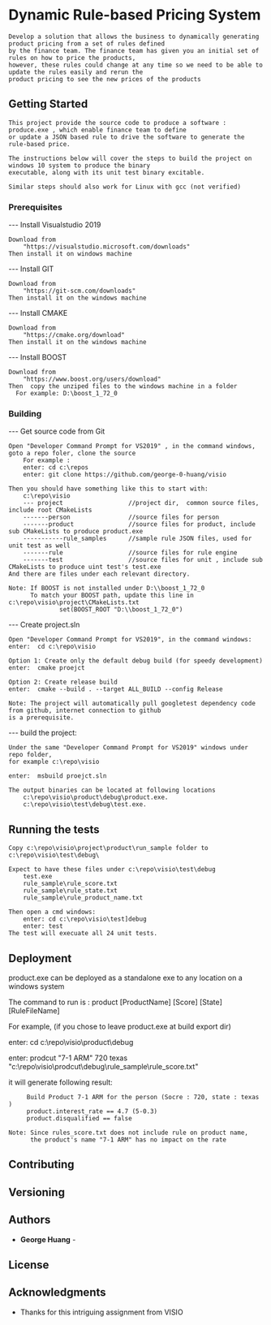 # Dynamic Rule-based Pricing System

    Develop a solution that allows the business to dynamically generating product pricing from a set of rules defined 
    by the finance team. The finance team has given you an initial set of rules on how to price the products, 
    however, these rules could change at any time so we need to be able to update the rules easily and rerun the 
    product pricing to see the new prices of the products

## Getting Started

    This project provide the source code to produce a software : produce.exe , which enable finance team to define 
    or update a JSON based rule to drive the software to generate the rule-based price. 

    The instructions below will cover the steps to build the project on windows 10 system to produce the binary 
    executable, along with its unit test binary excitable.
    
    Similar steps should also work for Linux with gcc (not verified) 

	
### Prerequisites


--- Install Visualstudio 2019

    Download from
        "https://visualstudio.microsoft.com/downloads"       
    Then install it on windows machine
    
--- Install GIT

    Download from
        "https://git-scm.com/downloads"
    Then install it on the windows machine

--- Install CMAKE

    Download from
        "https://cmake.org/download"
    Then install it on the windows machine
	
--- Install BOOST

    Download from
        "https://www.boost.org/users/download"
    Then  copy the unziped files to the windows machine in a folder
	  For example: D:\boost_1_72_0
	

 
### Building


--- Get source code from Git

    Open "Developer Command Prompt for VS2019" , in the command windows, goto a repo foler, clone the source
        For example :
        enter: cd c:\repos
        enter: git clone https://github.com/george-0-huang/visio 
        
    Then you should have something like this to start with:
        c:\repo\visio   
        --- project                  //project dir,  common source files, include root CMakeLists
        -------person                //source files for person
        -------product               //source files for product, include sub CMakeLists to produce product.exe
        -----------rule_samples      //sample rule JSON files, used for unit test as well
        -------rule                  //source files for rule engine
        -------test                  //source files for unit , include sub CMakeLists to produce uint test's test.exe
    And there are files under each relevant directory.

    Note: If BOOST is not installed under D:\\boost_1_72_0
          To match your BOOST path, update this line in c:\repo\visio\project\CMakeLists.txt 
    		      set(BOOST_ROOT "D:\\boost_1_72_0")
            

--- Create project.sln

    Open "Developer Command Prompt for VS2019", in the command windows:
    enter:  cd c:\repo\visio 

    Option 1: Create only the default debug build (for speedy development)
    enter:  cmake proejct

    Option 2: Create release build
    enter:  cmake --build . --target ALL_BUILD --config Release

    Note: The project will automatically pull googletest dependency code from github, internet connection to github 
    is a prerequisite.
   
--- build the project:

    Under the same "Developer Command Prompt for VS2019" windows under repo folder, 
    for example c:\repo\visio 
    
    enter:  msbuild proejct.sln 

    The output binaries can be located at following locations
        c:\repo\visio\product\debug\product.exe. 
        c:\repo\visio\test\debug\test.exe. 

## Running the tests

    Copy c:\repo\visio\project\product\run_sample folder to c:\repo\visio\test\debug\
    
    Expect to have these files under c:\repo\visio\test\debug
        test.exe
        rule_sample\rule_score.txt
        rule_sample\rule_state.txt
        rule_sample\rule_product_name.txt

    Then open a cmd windows:
        enter: cd c:\repo\visio\test]debug
        enter: test 
    The test will execuate all 24 unit tests.


## Deployment

   product.exe can be deployed as a standalone exe to any location on a windows system

   The command to run is : product [ProductName] [Score] [State] [RuleFileName]

   For example, (if you chose to leave product.exe at build export dir)
   
   
   enter: cd c:\repo\visio\product\debug
   
   enter: prodcut "7-1 ARM" 720 texas "c:\repo\visio\prodcut\debug\rule_sample\rule_score.txt" 
   
   it will generate following result:
   
   
         Build Product 7-1 ARM for the person (Socre : 720, state : texas )
         product.interest_rate == 4.7 (5-0.3)
         product.disqualified == false

    Note: Since rules_score.txt does not include rule on product name, 
          the product's name "7-1 ARM" has no impact on the rate

## Contributing

## Versioning

## Authors

* **George Huang** -


## License


## Acknowledgments

* Thanks for this intriguing assignment from VISIO
